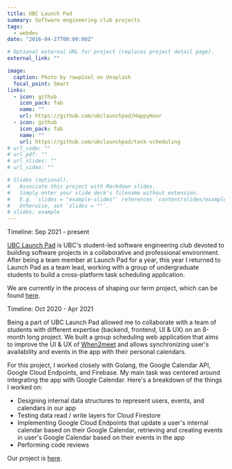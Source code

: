 ```yaml
---
title: UBC Launch Pad
summary: Software engineering club projects
tags:
  - webdev
date: "2016-04-27T00:00:00Z"

# Optional external URL for project (replaces project detail page).
external_link: ""

image:
  caption: Photo by rawpixel on Unsplash
  focal_point: Smart
links:
  - icon: github
    icon_pack: fab
    name: ""
    url: https://github.com/ubclaunchpad/HappyHour
  - icon: github
    icon_pack: fab
    name: ""
    url: https://github.com/ubclaunchpad/task-scheduling
# url_code: ""
# url_pdf: ""
# url_slides: ""
# url_video: ""

# Slides (optional).
#   Associate this project with Markdown slides.
#   Simply enter your slide deck's filename without extension.
#   E.g. `slides = "example-slides"` references `content/slides/example-slides.md`.
#   Otherwise, set `slides = ""`.
# slides: example
---
```


Timeline: Sep 2021 - present

[UBC Launch Pad](https://ubclaunchpad.com/) is UBC's student-led software engineering club devoted to building software projects in a collaborative and professional environment. After being a team member at Launch Pad for a year, this year I returned to Launch Pad as a team lead, working with a group of undergraduate students to build a cross-platform task scheduling application.

We are currently in the process of shaping our term project, which can be found [here](https://github.com/ubclaunchpad/task-scheduling).

Timeline: Oct 2020 - Apr 2021

Being a part of UBC Launch Pad allowed me to collaborate with a team of students with different expertise (backend, frontend, UI & UX) on an 8-month long project. We built a group scheduling web application that aims to improve the UI & UX of [When2meet](https://www.when2meet.com/) and allows synchronizing user's availability and events in the app with their personal calendars.

For this project, I worked closely with Golang, the Google Calendar API, Google Cloud Endpoints, and Firebase. My main task was centered around integrating the app with Google Calendar. Here's a breakdown of the things I worked on:

- Designing internal data structures to represent users, events, and calendars in our app
- Testing data read / write layers for Cloud Firestore
- Implementing Google Cloud Endpoints that update a user's internal calendar based on their Google Calendar, retrieving and creating events in user's Google Calendar based on their events in the app
- Performing code reviews

Our project is [here](https://github.com/ubclaunchpad/HappyHour).
